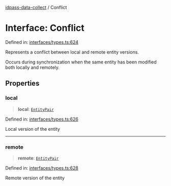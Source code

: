 [idpass-data-collect](../index.md) / Conflict

# Interface: Conflict

Defined in: [interfaces/types.ts:624](https://github.com/idpass/idpass-data-collect/blob/main/packages/datacollect/src/interfaces/types.ts#L624)

Represents a conflict between local and remote entity versions.

Occurs during synchronization when the same entity has been
modified both locally and remotely.

## Properties

### local

> **local**: [`EntityPair`](EntityPair.md)

Defined in: [interfaces/types.ts:626](https://github.com/idpass/idpass-data-collect/blob/main/packages/datacollect/src/interfaces/types.ts#L626)

Local version of the entity

***

### remote

> **remote**: [`EntityPair`](EntityPair.md)

Defined in: [interfaces/types.ts:628](https://github.com/idpass/idpass-data-collect/blob/main/packages/datacollect/src/interfaces/types.ts#L628)

Remote version of the entity
